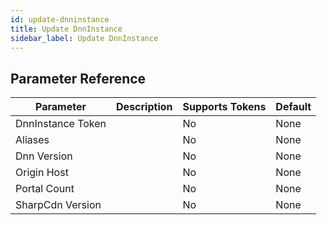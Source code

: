 ```yaml
---
id: update-dnninstance
title: Update DnnInstance
sidebar_label: Update DnnInstance
---
```





## Parameter Reference
| Parameter | Description | Supports Tokens | Default |
| -- | -- | -- | -- |
| DnnInstance Token |  | No | None |
| Aliases |  | No | None |
| Dnn Version |  | No | None |
| Origin Host |  | No | None |
| Portal Count |  | No | None |
| SharpCdn Version |  | No | None |
